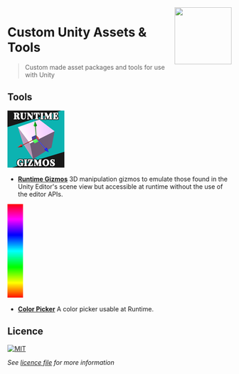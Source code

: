<img src="logo.png" align="right" width="128px" height="128px"/>

# Custom Unity Assets & Tools

> Custom made asset packages and tools for use with Unity

## Tools

![RuntimeGizmos](Assets/RuntimeGizmos/Images/logo.png)

- [**Runtime Gizmos**](Assets/RuntimeGizmos/README.md) 3D manipulation gizmos to emulate those found in the Unity Editor's scene view but accessible at runtime without the use of the editor APIs.

![ColorPicker](Assets/ColorPicker/Textures/HueTexture.jpg)

- [**Color Picker**](Assets/ColorPicker/README.md) A color picker usable at Runtime.

## Licence

[![MIT](http://opensource.org/trademarks/opensource/OSI-Approved-License-100x137.png)](http://opensource.org/licenses/MIT/)

_See [licence file](LICENSE) for more information_
